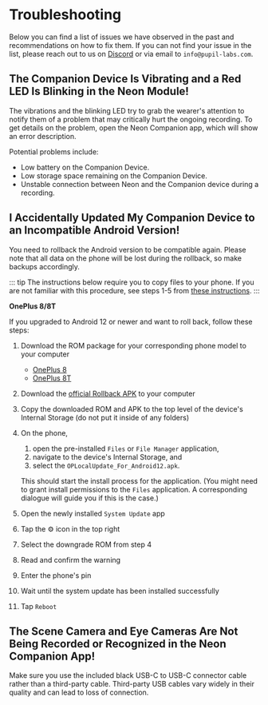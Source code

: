 # Troubleshooting

Below you can find a list of issues we have observed in the past and recommendations on how to fix them. If you can not find your issue in the list, please reach out to us on [Discord](https://pupil-labs.com/chat/) or via email to `info@pupil-labs.com`.

## The Companion Device Is Vibrating and a Red LED Is Blinking in the Neon Module!

The vibrations and the blinking LED try to grab the wearer's attention to notify them of a problem that may critically hurt the ongoing recording. To get details on the problem, open the Neon Companion app, which will show an error description.

Potential problems include:

- Low battery on the Companion Device.
- Low storage space remaining on the Companion Device.
- Unstable connection between Neon and the Companion device during a recording.

## I Accidentally Updated My Companion Device to an Incompatible Android Version!

You need to rollback the Android version to be compatible again. Please note that all data on the phone will be lost during the rollback, so make backups accordingly.

::: tip
The instructions below require you to copy files to your phone. If you are not familiar
with this procedure, see steps 1-5 from [these instructions](/data-collection/transfer-recordings-via-usb/).
:::

**OnePlus 8/8T**

If you upgraded to Android 12 or newer and want to roll back, follow these steps:

1. Download the ROM package for your corresponding phone model to your computer

   - [OnePlus 8](https://drive.google.com/file/d/1sWZN8K7p64q9wzW06fDtMeyqOMukqk9M/view?usp=drive_link)
   - [OnePlus 8T](https://drive.google.com/file/d/1_Fbyk8nznjrJwVF6WgegjJj1xevgvn3R/view?usp=drive_link)

1. Download the [official Rollback APK](https://drive.google.com/file/d/1QY0J_h9Ds-A_zNp6Rmm9Li4DgRSizj7P/view?usp=drive_link) to your computer
1. Copy the downloaded ROM and APK to the top level of the device's Internal Storage (do not put it inside of any folders)
1. On the phone,

   1. open the pre-installed `Files` or `File Manager` application,
   1. navigate to the device's Internal Storage, and
   1. select the `OPLocalUpdate_For_Android12.apk`.

   This should start the install process for the application.
   (You might need to grant install permissions to the `Files` application. A corresponding dialogue will guide
   you if this is the case.)

1. Open the newly installed `System Update` app
1. Tap the ⚙️ icon in the top right
1. Select the downgrade ROM from step 4
1. Read and confirm the warning
1. Enter the phone's pin
1. Wait until the system update has been installed successfully
1. Tap `Reboot`

## The Scene Camera and Eye Cameras Are Not Being Recorded or Recognized in the Neon Companion App!

Make sure you use the included black USB-C to USB-C connector cable rather than a third-party cable. Third-party USB cables vary widely in their quality and can lead to loss of connection.
